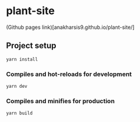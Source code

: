 # plant-site

(Github pages link)[anakharsis9.github.io/plant-site/]

## Project setup

```
yarn install
```

### Compiles and hot-reloads for development

```
yarn dev
```

### Compiles and minifies for production

```
yarn build
